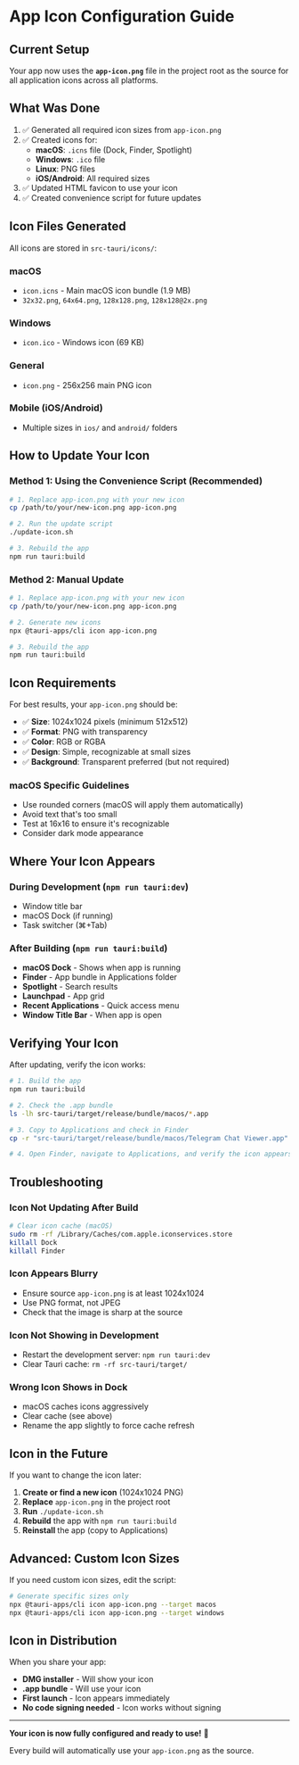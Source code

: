 # App Icon Configuration Guide

## Current Setup

Your app now uses the **`app-icon.png`** file in the project root as the source for all application icons across all platforms.

## What Was Done

1. ✅ Generated all required icon sizes from `app-icon.png`
2. ✅ Created icons for:
   - **macOS**: `.icns` file (Dock, Finder, Spotlight)
   - **Windows**: `.ico` file 
   - **Linux**: PNG files
   - **iOS/Android**: All required sizes
3. ✅ Updated HTML favicon to use your icon
4. ✅ Created convenience script for future updates

## Icon Files Generated

All icons are stored in `src-tauri/icons/`:

### macOS
- `icon.icns` - Main macOS icon bundle (1.9 MB)
- `32x32.png`, `64x64.png`, `128x128.png`, `128x128@2x.png`

### Windows
- `icon.ico` - Windows icon (69 KB)

### General
- `icon.png` - 256x256 main PNG icon

### Mobile (iOS/Android)
- Multiple sizes in `ios/` and `android/` folders

## How to Update Your Icon

### Method 1: Using the Convenience Script (Recommended)

```bash
# 1. Replace app-icon.png with your new icon
cp /path/to/your/new-icon.png app-icon.png

# 2. Run the update script
./update-icon.sh

# 3. Rebuild the app
npm run tauri:build
```

### Method 2: Manual Update

```bash
# 1. Replace app-icon.png with your new icon
cp /path/to/your/new-icon.png app-icon.png

# 2. Generate new icons
npx @tauri-apps/cli icon app-icon.png

# 3. Rebuild the app
npm run tauri:build
```

## Icon Requirements

For best results, your `app-icon.png` should be:

- ✅ **Size**: 1024x1024 pixels (minimum 512x512)
- ✅ **Format**: PNG with transparency
- ✅ **Color**: RGB or RGBA
- ✅ **Design**: Simple, recognizable at small sizes
- ✅ **Background**: Transparent preferred (but not required)

### macOS Specific Guidelines

- Use rounded corners (macOS will apply them automatically)
- Avoid text that's too small
- Test at 16x16 to ensure it's recognizable
- Consider dark mode appearance

## Where Your Icon Appears

### During Development (`npm run tauri:dev`)
- Window title bar
- macOS Dock (if running)
- Task switcher (⌘+Tab)

### After Building (`npm run tauri:build`)
- **macOS Dock** - Shows when app is running
- **Finder** - App bundle in Applications folder
- **Spotlight** - Search results
- **Launchpad** - App grid
- **Recent Applications** - Quick access menu
- **Window Title Bar** - When app is open

## Verifying Your Icon

After updating, verify the icon works:

```bash
# 1. Build the app
npm run tauri:build

# 2. Check the .app bundle
ls -lh src-tauri/target/release/bundle/macos/*.app

# 3. Copy to Applications and check in Finder
cp -r "src-tauri/target/release/bundle/macos/Telegram Chat Viewer.app" /Applications/

# 4. Open Finder, navigate to Applications, and verify the icon appears
```

## Troubleshooting

### Icon Not Updating After Build
```bash
# Clear icon cache (macOS)
sudo rm -rf /Library/Caches/com.apple.iconservices.store
killall Dock
killall Finder
```

### Icon Appears Blurry
- Ensure source `app-icon.png` is at least 1024x1024
- Use PNG format, not JPEG
- Check that the image is sharp at the source

### Icon Not Showing in Development
- Restart the development server: `npm run tauri:dev`
- Clear Tauri cache: `rm -rf src-tauri/target/`

### Wrong Icon Shows in Dock
- macOS caches icons aggressively
- Clear cache (see above)
- Rename the app slightly to force cache refresh

## Icon in the Future

If you want to change the icon later:

1. **Create or find a new icon** (1024x1024 PNG)
2. **Replace** `app-icon.png` in the project root
3. **Run** `./update-icon.sh`
4. **Rebuild** the app with `npm run tauri:build`
5. **Reinstall** the app (copy to Applications)

## Advanced: Custom Icon Sizes

If you need custom icon sizes, edit the script:

```bash
# Generate specific sizes only
npx @tauri-apps/cli icon app-icon.png --target macos
npx @tauri-apps/cli icon app-icon.png --target windows
```

## Icon in Distribution

When you share your app:

- **DMG installer** - Will show your icon
- **.app bundle** - Will use your icon
- **First launch** - Icon appears immediately
- **No code signing needed** - Icon works without signing

---

**Your icon is now fully configured and ready to use!** 🎉

Every build will automatically use your `app-icon.png` as the source.

